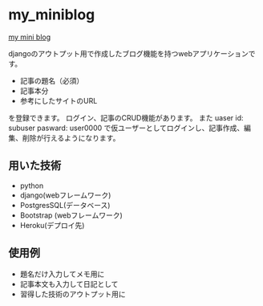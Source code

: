 # my_miniblog
[my mini blog](https://safe-mesa-50533.herokuapp.com/)

djangoのアウトプット用で作成したブログ機能を持つwebアプリケーションです。
- 記事の題名（必須）
- 記事本分
- 参考にしたサイトのURL

を登録できます。
ログイン、記事のCRUD機能があります。
また
uaser id: subuser
pasward: user0000
で仮ユーザーとしてログインし、記事作成、編集、削除が行えるようになります。

## 用いた技術
- python 
- django(webフレームワーク)
- PostgresSQL(データベース)
- Bootstrap (webフレームワーク)
- Heroku(デプロイ先)


## 使用例
- 題名だけ入力してメモ用に
- 記事本文も入力して日記として
- 習得した技術のアウトプット用に





